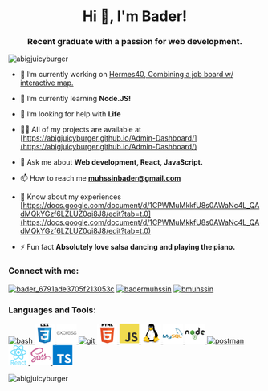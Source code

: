 <h1 align="center">Hi 👋, I'm Bader!</h1>
<h3 align="center">Recent graduate with a passion for web development.</h3>

<p align="left"> <img src="https://komarev.com/ghpvc/?username=abigjuicyburger&label=Profile%20views&color=0e75b6&style=flat" alt="abigjuicyburger" /> </p>

- 🔭 I’m currently working on [Hermes40, Combining a job board w/ interactive map.](https://github.com/ABigJuicyBurger/Hermes)

- 🌱 I’m currently learning **Node.JS!**

- 🤝 I’m looking for help with **Life**

- 👨‍💻 All of my projects are available at [https://abigjuicyburger.github.io/Admin-Dashboard/](https://abigjuicyburger.github.io/Admin-Dashboard/)

- 💬 Ask me about **Web development, React, JavaScript.**

- 📫 How to reach me **muhssinbader@gmail.com**

- 📄 Know about my experiences [https://docs.google.com/document/d/1CPWMuMkkfU8s0AWaNc4L_QAdMQkYGzf6LZLUZ0qi8J8/edit?tab=t.0](https://docs.google.com/document/d/1CPWMuMkkfU8s0AWaNc4L_QAdMQkYGzf6LZLUZ0qi8J8/edit?tab=t.0)

- ⚡ Fun fact **Absolutely love salsa dancing and playing the piano.**

<h3 align="left">Connect with me:</h3>
<p align="left">
<a href="https://dev.to/bader_6791ade3705f213053c" target="blank"><img align="center" src="https://raw.githubusercontent.com/rahuldkjain/github-profile-readme-generator/master/src/images/icons/Social/devto.svg" alt="bader_6791ade3705f213053c" height="30" width="40" /></a>
<a href="https://linkedin.com/in/badermuhssin" target="blank"><img align="center" src="https://raw.githubusercontent.com/rahuldkjain/github-profile-readme-generator/master/src/images/icons/Social/linked-in-alt.svg" alt="badermuhssin" height="30" width="40" /></a>
<a href="https://www.leetcode.com/bmuhssin" target="blank"><img align="center" src="https://raw.githubusercontent.com/rahuldkjain/github-profile-readme-generator/master/src/images/icons/Social/leet-code.svg" alt="bmuhssin" height="30" width="40" /></a>
</p>

<h3 align="left">Languages and Tools:</h3>
<p align="left"> <a href="https://www.gnu.org/software/bash/" target="_blank" rel="noreferrer"> <img src="https://www.vectorlogo.zone/logos/gnu_bash/gnu_bash-icon.svg" alt="bash" width="40" height="40"/> </a> <a href="https://www.w3schools.com/css/" target="_blank" rel="noreferrer"> <img src="https://raw.githubusercontent.com/devicons/devicon/master/icons/css3/css3-original-wordmark.svg" alt="css3" width="40" height="40"/> </a> <a href="https://expressjs.com" target="_blank" rel="noreferrer"> <img src="https://raw.githubusercontent.com/devicons/devicon/master/icons/express/express-original-wordmark.svg" alt="express" width="40" height="40"/> </a> <a href="https://git-scm.com/" target="_blank" rel="noreferrer"> <img src="https://www.vectorlogo.zone/logos/git-scm/git-scm-icon.svg" alt="git" width="40" height="40"/> </a> <a href="https://www.w3.org/html/" target="_blank" rel="noreferrer"> <img src="https://raw.githubusercontent.com/devicons/devicon/master/icons/html5/html5-original-wordmark.svg" alt="html5" width="40" height="40"/> </a> <a href="https://developer.mozilla.org/en-US/docs/Web/JavaScript" target="_blank" rel="noreferrer"> <img src="https://raw.githubusercontent.com/devicons/devicon/master/icons/javascript/javascript-original.svg" alt="javascript" width="40" height="40"/> </a> <a href="https://www.linux.org/" target="_blank" rel="noreferrer"> <img src="https://raw.githubusercontent.com/devicons/devicon/master/icons/linux/linux-original.svg" alt="linux" width="40" height="40"/> </a> <a href="https://www.mysql.com/" target="_blank" rel="noreferrer"> <img src="https://raw.githubusercontent.com/devicons/devicon/master/icons/mysql/mysql-original-wordmark.svg" alt="mysql" width="40" height="40"/> </a> <a href="https://nodejs.org" target="_blank" rel="noreferrer"> <img src="https://raw.githubusercontent.com/devicons/devicon/master/icons/nodejs/nodejs-original-wordmark.svg" alt="nodejs" width="40" height="40"/> </a> <a href="https://postman.com" target="_blank" rel="noreferrer"> <img src="https://www.vectorlogo.zone/logos/getpostman/getpostman-icon.svg" alt="postman" width="40" height="40"/> </a> <a href="https://reactjs.org/" target="_blank" rel="noreferrer"> <img src="https://raw.githubusercontent.com/devicons/devicon/master/icons/react/react-original-wordmark.svg" alt="react" width="40" height="40"/> </a> <a href="https://sass-lang.com" target="_blank" rel="noreferrer"> <img src="https://raw.githubusercontent.com/devicons/devicon/master/icons/sass/sass-original.svg" alt="sass" width="40" height="40"/> </a> <a href="https://www.typescriptlang.org/" target="_blank" rel="noreferrer"> <img src="https://raw.githubusercontent.com/devicons/devicon/master/icons/typescript/typescript-original.svg" alt="typescript" width="40" height="40"/> </a> </p>

<p><img align="center" src="https://github-readme-stats.vercel.app/api/top-langs?username=abigjuicyburger&show_icons=true&locale=en&layout=compact" alt="abigjuicyburger" /></p>

